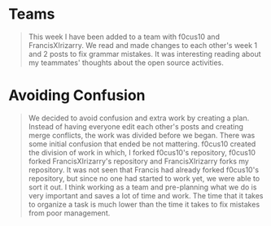 # Teams
> This week I have been added to a team with f0cus10 and FrancisXIrizarry. We read and made
> changes to each other's week 1 and 2 posts to fix grammar mistakes. It was interesting reading about
> my teammates' thoughts about the open source activities. 

# Avoiding Confusion
> We decided to avoid confusion and extra work by creating a plan. Instead of having everyone edit each other's posts
> and creating merge conflicts, the work was divided before we began. There was some initial confusion that ended
> be not mattering. f0cus10 created the division of work in which, I forked f0cus10's repository, f0cus10 forked
> FrancisXIrizarry's repository and FrancisXIrizarry forks my repository. It was not seen that Francis had
> already forked f0cus10's repository, but since no one had started to work yet, we were able to sort it out. I think
> working as a team and pre-planning what we do is very important and saves a lot of time and work. The time that it
> takes to organize a task is much lower than the time it takes to fix mistakes from poor management.


